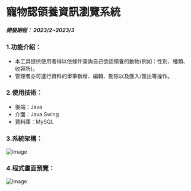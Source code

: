 
# 寵物認領養資訊瀏覽系統
##### 開發期程： 2023/2~2023/3
### 1.功能介紹：
* 本工具提供使用者得以依條件查詢自己欲認領養的動物(例如：性別、種類、收容所)。
* 管理者亦可進行資料的單筆新增、編輯、刪除以及匯入/匯出等操作。
### 2.使用技術：
* 後端：Java
* 介面：Java Swing
* 資料庫：MySQL

### 3.系統架構：
![image](https://github.com/user-attachments/assets/4fb39efa-fb47-4746-aaca-6d5f3f82e3ac)

### 4.程式畫面預覽：
![image](https://github.com/user-attachments/assets/8bcd1dc7-d45b-4b38-a072-6f2dfb1c38dc)
